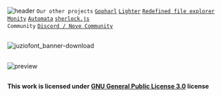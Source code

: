 ![header](https://user-images.githubusercontent.com/49320100/155890286-297b24f2-30e6-4780-ba7b-cca11d515116.png)
`Our other projects` [`Gopharl`](https://github.com/NoveTeam/Gopharl) [`Lighter`](https://github.com/NoveTeam/Lighter) [`Redefined file explorer`](https://github.com/NoveTeam/Explorer) [`Monity`](https://github.com/NoveTeam/Monity.backend) [`Automata`](https://github.com/NoveTeam/Automata) [`sherlock.js`](https://github.com/NoveTeam/sherlock.js)
<br>`Community` [`Discord / Nove Community`](https://discord.gg/4KMSbpE)
## 
![juziofont_banner-download](https://user-images.githubusercontent.com/49320100/155894800-67c664d2-fa95-4e4b-9462-a2026d80106d.png)
## 
![preview](https://user-images.githubusercontent.com/49320100/155894611-21de7b21-709d-4d40-95df-2ce0be2d0c6d.png)
##
#### This work is licensed under [GNU General Public License 3.0](https://www.gnu.org/licenses/gpl-3.0.en.html) license
